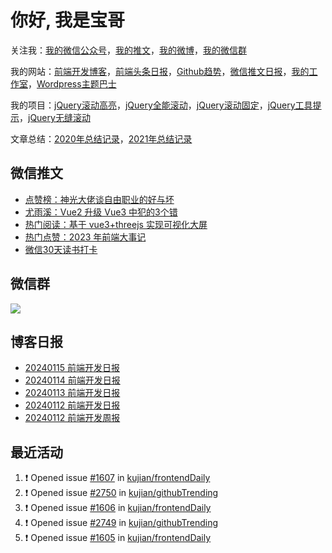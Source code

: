 
# 你好, 我是宝哥

关注我：[我的微信公众号](https://open.weixin.qq.com/qr/code?username=caibaojian_com)，[我的推文](https://weixin.qdkfweb.cn/)，[我的微博](https://weibo.com/kujian)，[我的微信群](https://qdkfweb.cn/go/weixinqun)

我的网站：[前端开发博客](https://qdkfweb.cn/)，[前端头条日报](https://toutiao.qdkfweb.cn/)，[Github趋势](https://github.qdkfweb.cn/)，[微信推文日报](https://weixin.qdkfweb.cn/)，[我的工作室](https://diy.qdkfweb.cn/)，[Wordpress主题巴士](https://wp.qdkfweb.cn/)

我的项目：[jQuery滚动高亮](https://github.com/kujian/scrollHighlight)，[jQuery全能滚动](https://github.com/kujian/power-slider)，[jQuery滚动固定](https://github.com/kujian/scrollfix)，[jQuery工具提示](https://github.com/kujian/tooltip)，[jQuery无缝滚动](http://github.com/kujian/scrollForever)

文章总结：[2020年总结记录](https://mp.weixin.qq.com/s/u0YW8BFWYLquVauhHrkSMQ)，[2021年总结记录](https://mp.weixin.qq.com/s/zMnxIpxMdDrIyuLxHRnSPw)


## 微信推文

<!-- BLOG-POST-LIST:START -->
- [点赞榜：神光大佬谈自由职业的好与坏](https://weixin.qdkfweb.cn/39578.html)
- [尤雨溪：Vue2 升级 Vue3 中犯的3个错](https://weixin.qdkfweb.cn/39565.html)
- [热门阅读：基于 vue3+threejs 实现可视化大屏](https://weixin.qdkfweb.cn/39544.html)
- [热门点赞：2023 年前端大事记](https://weixin.qdkfweb.cn/39504.html)
- [微信30天读书打卡](https://weixin.qdkfweb.cn/39208.html)
<!-- BLOG-POST-LIST:END -->

## 微信群

![](https://qdkfweb.cn/d/uploads/2023/12/wechat.png?d=20240112)

## 博客日报

<!-- DAILY:START -->
- [20240115 前端开发日报](https://qdkfweb.cn/fe-daily-20240115.html)
- [20240114 前端开发日报](https://qdkfweb.cn/fe-daily-20240114.html)
- [20240113 前端开发日报](https://qdkfweb.cn/fe-daily-20240113.html)
- [20240112 前端开发日报](https://qdkfweb.cn/fe-daily-20240112.html)
- [20240112 前端开发周报](https://qdkfweb.cn/fe-weekly-20240112.html)
<!-- DAILY:END -->


## 最近活动

<!--START_SECTION:activity-->
1. ❗ Opened issue [#1607](https://github.com/kujian/frontendDaily/issues/1607) in [kujian/frontendDaily](https://github.com/kujian/frontendDaily)
2. ❗ Opened issue [#2750](https://github.com/kujian/githubTrending/issues/2750) in [kujian/githubTrending](https://github.com/kujian/githubTrending)
3. ❗ Opened issue [#1606](https://github.com/kujian/frontendDaily/issues/1606) in [kujian/frontendDaily](https://github.com/kujian/frontendDaily)
4. ❗ Opened issue [#2749](https://github.com/kujian/githubTrending/issues/2749) in [kujian/githubTrending](https://github.com/kujian/githubTrending)
5. ❗ Opened issue [#1605](https://github.com/kujian/frontendDaily/issues/1605) in [kujian/frontendDaily](https://github.com/kujian/frontendDaily)
<!--END_SECTION:activity-->
